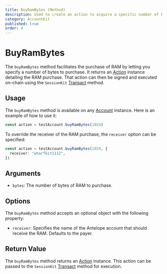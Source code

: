```yaml
---
title: BuyRamBytes (Method)
description: Used to create an action to acquire a specific number of bytes of RAM.
category: AccountKit
published: true
order: 4
---
```


# BuyRamBytes

The `buyRamBytes` method facilitates the purchase of RAM by letting you specify a number of bytes to purchase. It returns an [Action](/docs/antelope/action) instance detailing the RAM purchase. That action can then be signed and executed on-chain using the `SessionKit` [Transact](/docs/session-kit/transact) method.

## Usage

The `buyRamBytes` method is available on any [Account](/docs/account-kit/account) instance. Here is an example of how to use it:

```typescript
const action = testAccount.buyRamBytes(1024)
```

To override the receiver of the RAM purchase, the `receiver` option can be specified:

```typescript
const action = testAccount.buyRamBytes(1024, {
  receiver: "wharfkit1112",
})
```

## Arguments

- `bytes`: The number of bytes of RAM to purchase.

## Options

The `buyRamBytes` method accepts an optional object with the following property:

- `receiver`: Specifies the name of the Antelope account that should receive the RAM. Defaults to the payer.

## Return Value

The `buyRamBytes` method returns an [Action](/docs/antelope/action) instance. This action can be passed to the `SessionKit` [Transact](/docs/session-kit/transact) method for execution.
